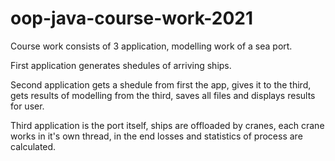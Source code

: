 # oop-java-course-work-2021
Course work consists of 3 application, modelling work of a sea port.

First application generates shedules of arriving ships.

Second application gets a shedule from first the app, gives it to the third, gets results of modelling from the third, saves all files and displays results for user.

Third application is the port itself, ships are offloaded by cranes, each crane works in it's own thread, in the end losses and statistics of process are calculated.
